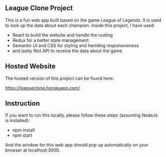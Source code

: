 ## League Clone Project
This is a fun web app built based on the game League of Legends. It is used to look up the data about each champion.
Inside this project, I have used:
+ React to build the website and handle the routing
+ Redux for a better state management
+ Semantic UI and CSS for styling and hanlding responsiveness
+ and lastly Riot API to receive the data about the game

## Hosted Website 
The hosted version of this project can be found here: 

https://leagueclone.herokuapp.com/

## Instruction
If you want to run this locally, please follow these steps (assuming NodeJs is installed):
+ npm install
+ npm start

And the window for this web app should pop up automatically on your browser at localhost:3000.

